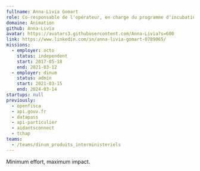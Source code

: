 ```yaml
---
fullname: Anna-Livia Gomart
role: Co-responsable de l'opérateur, en charge du programme d'incubation.
domaine: Animation
github: Anna-Livia
avatar: https://avatars3.githubusercontent.com/Anna-Livia?s=600
link: https://www.linkedin.com/in/anna-livia-gomart-0789065/
missions:
  - employer: octo
    status: independent
    start: 2017-05-18
    end: 2021-03-12
  - employer: dinum
    status: admin
    start: 2021-03-15
    end: 2024-03-14
startups: null
previously:
  - openfisca
  - api.gouv.fr
  - datapass
  - api-particulier
  - aidantsconnect
  - tchap
teams:
  - /teams/dinum_produits_interministeriels
---
```

Minimum effort, maximum impact.